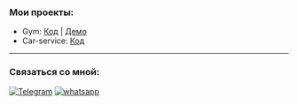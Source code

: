 ### Мои проекты:

- Gym: [Код](https://github.com/Viskh/Gym) | [Демо](https://my-project-gym.herokuapp.com/)
- Car-service: [Код](https://github.com/Viskh/car-services) 

____


### Связаться со мной:

[![Telegram](https://img.shields.io/badge/Telegram-111111?style=for-the-badge&logo=telegram)](https://t.me/viskhanovramzan)
[![whatsapp](https://img.shields.io/badge/whatsapp-111111?style=for-the-badge&logo=whatsapp)](https://wa.me/79679499541)


